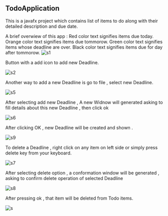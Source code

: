 ## TodoApplication
 This is a javafx project which contains list of items to do along with their detailed description and due date. 
 
  A brief overwiew of this app :
 Red color text signifies items due today.
 Orange color text signifies items due tommorow.
 Green color text signifies items whose deadline are over.
 Black color text signifies items due for day after tommorow.
 ![s1](https://user-images.githubusercontent.com/55681638/98444533-3a019700-2138-11eb-8e88-3ff54151226c.png)
 
 Button with a add icon to add new Deadline.
 
![s2](https://user-images.githubusercontent.com/55681638/98444578-6ddcbc80-2138-11eb-904f-971023a09223.png)

 Another way to add a new Deadline is go to file , select new Deadline.
 
![s5](https://user-images.githubusercontent.com/55681638/98444737-56520380-2139-11eb-8127-63d141d0753a.png)

After selecting add new Deadline , A new Widnow will generated asking to fill details about this new Deadline , then click ok

![s6](https://user-images.githubusercontent.com/55681638/98444844-1dfef500-213a-11eb-85fb-f97db118fcba.png)

After clicking OK , new Deadline will be created and shown .

![s9](https://user-images.githubusercontent.com/55681638/98444926-a7aec280-213a-11eb-8f73-40b47b03c6a7.png)

To delete a Deadline , right click on any item on left side or simply press delete key from your keyboard.

![s7](https://user-images.githubusercontent.com/55681638/98444955-e04e9c00-213a-11eb-9f40-e5a915ef2e6b.png)

After selecting delete option , a conformation window will be generated , asking to confirm delete operation of selected Deadline

![s8](https://user-images.githubusercontent.com/55681638/98444985-1b50cf80-213b-11eb-94c1-b28af5982a9d.png)

After pressing ok , that item will be deleted from Todo items.

![s](https://user-images.githubusercontent.com/55681638/98445034-6b2f9680-213b-11eb-89fc-fd3cb2ad00de.png)
